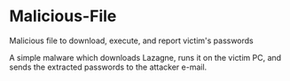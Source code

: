 # Malicious-File
Malicious file to download, execute, and report victim's passwords

A simple malware which downloads Lazagne, runs it on the victim PC, and sends the extracted passwords to the attacker e-mail.
